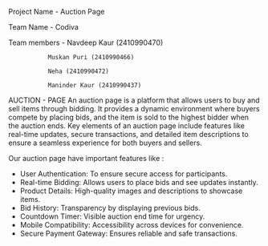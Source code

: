 Project Name - Auction Page

Team Name - Codiva

Team members - Navdeep Kaur (2410990470)

               Muskan Puri (2410990466)
  
               Neha (2410990472)
               
               Maninder Kaur (2410990437) 
               
AUCTION - PAGE 
An auction page is a platform that allows users to buy and sell items through bidding. It provides a dynamic environment where buyers compete by placing bids, and the item is sold to the highest bidder when the auction ends. Key elements of an auction page include features like real-time updates, secure transactions, and detailed item descriptions to ensure a seamless experience for both buyers and sellers.

Our auction page have important features like :
- User Authentication: To ensure secure access for participants.
- Real-time Bidding: Allows users to place bids and see updates instantly.
- Product Details: High-quality images and descriptions to showcase items.
- Bid History: Transparency by displaying previous bids.
- Countdown Timer: Visible auction end time for urgency.
- Mobile Compatibility: Accessibility across devices for convenience.
- Secure Payment Gateway: Ensures reliable and safe transactions.
